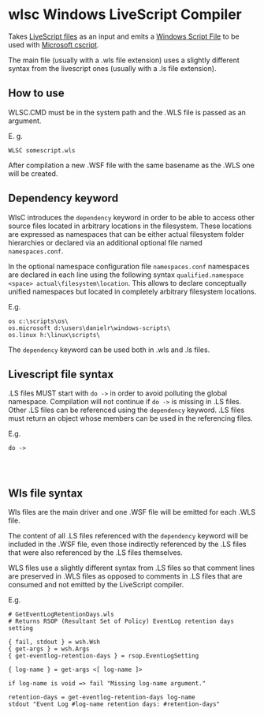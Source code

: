 # wlsc Windows LiveScript Compiler

Takes [LiveScript files](https://livescript.net/) as an input and emits a [Windows Script File](https://en.wikipedia.org/wiki/Windows_Script_File) to be used with [Microsoft cscript](https://learn.microsoft.com/en-us/windows-server/administration/windows-commands/cscript).

The main file (usually with a .wls file extension) uses a slightly different syntax from the livescript ones (usually with a .ls file extension).

## How to use

WLSC.CMD must be in the system path and the .WLS file is passed as an argument.

E. g.

```
WLSC somescript.wls
```

After compilation a new .WSF file with the same basename as the .WLS one will be created.

## Dependency keyword

WlsC introduces the `dependency` keyword in order to be able to access other source files located in arbitrary locations in the filesystem. These locations are expressed as namespaces that can be either actual filesystem folder hierarchies or declared via an additional optional file named `namespaces.conf`.

In the optional namespace configuration file `namespaces.conf` namespaces are declared in each line using the following syntax `qualified.namespace <space> actual\filesystem\location`. This allows to declare conceptually unified namespaces but located in completely arbitrary filesystem locations.

E.g.

```
os c:\scripts\os\
os.microsoft d:\users\danielr\windows-scripts\
os.linux h:\linux\scripts\
```

The `dependency` keyword can be used both in .wls and .ls files.

## Livescript file syntax

.LS files MUST start with `do ->` in order to avoid polluting the global namespace. Compilation will not continue if `do ->` is missing in .LS files.
Other .LS files can be referenced using the `dependency` keyword.
.LS files must return an object whose members can be used in the referencing files.

E.g.

```
do ->
  
  
  
```

## Wls file syntax

Wls files are the main driver and one .WSF file will be emitted for each .WLS file.

The content of all .LS files referenced with the `dependency` keyword will be included in the .WSF file, even those indirectly  referenced by the .LS files that were also referenced by the .LS files themselves.

WLS files use a slightly different syntax from .LS files so that comment lines are preserved in .WLS files as opposed to comments in .LS files that are consumed and not emitted by the LiveScript compiler.

E.g.

```
# GetEventLogRetentionDays.wls
# Returns RSOP (Resultant Set of Policy) EventLog retention days setting

{ fail, stdout } = wsh.Wsh
{ get-args } = wsh.Args
{ get-eventlog-retention-days } = rsop.EventLogSetting

{ log-name } = get-args <[ log-name ]>

if log-name is void => fail "Missing log-name argument."

retention-days = get-eventlog-retention-days log-name
stdout "Event Log #log-name retention days: #retention-days"

```
